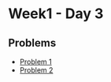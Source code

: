 # Week1 - Day 3

## Problems
- [Problem 1](https://github.com/Rishitarkar/PIPTP-Prep-2025/edit/main/Week1/Day3/solution1.md)
- [Problem 2](https://github.com/Rishitarkar/PIPTP-Prep-2025/blob/main/Week1/Day3/solution2.md)
